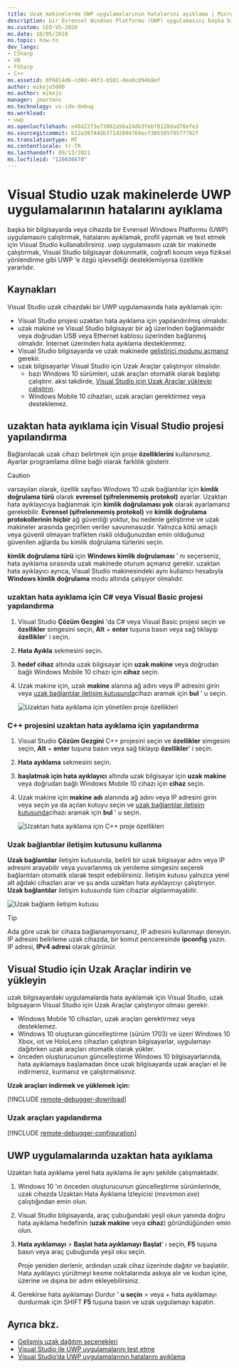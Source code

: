 ```yaml
---
title: Uzak makinelerde UWP uygulamalarının hatalarını ayıklama | Microsoft Docs
description: bir Evrensel Windows Platformu (UWP) uygulamasını başka bir bilgisayarda veya cihazda uzaktan çalıştırmak, hata ayıklamak, profili eklemek ve test etmek için Visual Studio nasıl kullanacağınızı inceleyin.
ms.custom: SEO-VS-2020
ms.date: 10/05/2018
ms.topic: how-to
dev_langs:
- CSharp
- VB
- FSharp
- C++
ms.assetid: 0f6814d6-cd0d-49f3-b501-dea8c094b8ef
author: mikejo5000
ms.author: mikejo
manager: jmartens
ms.technology: vs-ide-debug
ms.workload:
- uwp
ms.openlocfilehash: e48422f3e73802a56a24db3febf8128dad78efe3
ms.sourcegitcommit: b12a38744db371d2894769ecf305585f9577792f
ms.translationtype: MT
ms.contentlocale: tr-TR
ms.lasthandoff: 09/13/2021
ms.locfileid: "126636670"
---
```

# <a name="debug-uwp-apps-on-remote-machines-from-visual-studio"></a>Visual Studio uzak makinelerde UWP uygulamalarının hatalarını ayıklama

başka bir bilgisayarda veya cihazda bir Evrensel Windows Platformu (UWP) uygulamasını çalıştırmak, hatalarını ayıklamak, profil yapmak ve test etmek için Visual Studio kullanabilirsiniz. uwp uygulamasını uzak bir makinede çalıştırmak, Visual Studio bilgisayar dokunmatik, coğrafi konum veya fiziksel yönlendirme gibi UWP 'e özgü işlevselliği desteklemiyorsa özellikle yararlıdır.

## <a name="prerequisites"></a><a name="BKMK_Prerequisites"></a> Kaynakları

Visual Studio uzak cihazdaki bir UWP uygulamasında hata ayıklamak için:

- Visual Studio projesi uzaktan hata ayıklama için yapılandırılmış olmalıdır.
- uzak makine ve Visual Studio bilgisayar bir ağ üzerinden bağlanmalıdır veya doğrudan USB veya Ethernet kablosu üzerinden bağlanmış olmalıdır. Internet üzerinden hata ayıklama desteklenmez.
- Visual Studio bilgisayarda ve uzak makinede [geliştirici modunu açmanız](/windows/uwp/get-started/enable-your-device-for-development) gerekir.
- uzak bilgisayarlar Visual Studio için Uzak Araçlar çalıştırıyor olmalıdır.
  - bazı Windows 10 sürümleri, uzak araçları otomatik olarak başlatıp çalıştırır. aksi takdirde, [Visual Studio için Uzak Araçlar yükleyip çalıştırın](#BKMK_download).
  - Windows Mobile 10 cihazları, uzak araçları gerektirmez veya desteklemez.

## <a name="configure-a-visual-studio-project-for-remote-debugging"></a><a name="BKMK_ConnectVS"></a>uzaktan hata ayıklama için Visual Studio projesi yapılandırma
<a name="BKMK_DirectConnect"></a> Bağlanılacak uzak cihazı belirtmek için proje **özelliklerini** kullanırsınız. Ayarlar programlama diline bağlı olarak farklılık gösterir.

> [!CAUTION]
> varsayılan olarak, özellik sayfası Windows 10 uzak bağlantılar için **kimlik doğrulama türü** olarak **evrensel (şifrelenmemiş protokol)** ayarlar. Uzaktan hata ayıklayıcıya bağlanmak için **kimlik doğrulaması yok** olarak ayarlamanız gerekebilir. **Evrensel (şifrelenmemiş protokol)** ve **kimlik doğrulama protokollerinin hiçbir** ağ güvenliği yoktur, bu nedenle geliştirme ve uzak makineler arasında geçirilen veriler savunmasızdır. Yalnızca kötü amaçlı veya güvenli olmayan trafikten riskli olduğunuzdan emin olduğunuz güvenilen ağlarda bu kimlik doğrulama türlerini seçin.
>
>**kimlik doğrulama türü** için **Windows kimlik doğrulaması** ' nı seçerseniz, hata ayıklama sırasında uzak makinede oturum açmanız gerekir. uzaktan hata ayıklayıcı ayrıca, Visual Studio makinesindeki aynı kullanıcı hesabıyla **Windows kimlik doğrulama** modu altında çalışıyor olmalıdır.

### <a name="configure-a-c-or-visual-basic-project-for-remote-debugging"></a><a name="BKMK_Choosing_the_remote_device_for_C__and_Visual_Basic_projects"></a>uzaktan hata ayıklama için C# veya Visual Basic projesi yapılandırma

1. Visual Studio **Çözüm Gezgini** 'da C# veya Visual Basic projesi seçin ve **özellikler** simgesini seçin, **Alt** + **enter** tuşuna basın veya sağ tıklayıp **özellikler**' i seçin.

1. **Hata Ayıkla** sekmesini seçin.

1. **hedef cihaz** altında uzak bilgisayar için **uzak makine** veya doğrudan bağlı Windows Mobile 10 cihazı için **cihaz** seçin.

1. Uzak makine için, uzak **makine** alanına ağ adını veya IP adresini girin veya [uzak bağlantılar iletişim kutusunda](#remote-connections)cihazı aramak için **bul** ' u seçin.

    ![Uzaktan hata ayıklama için yönetilen proje özellikleri](../debugger/media/vsrun_managed_projprop_remote.png "Yönetilen hata ayıklama projesi özellikleri")

### <a name="configure-a-c-project-for-remote-debugging"></a><a name="BKMK_Choosing_the_remote_device_for_JavaScript_and_C___projects"></a> C++ projesini uzaktan hata ayıklama için yapılandırma

1. Visual Studio **Çözüm Gezgini** C++ projesini seçin ve **özellikler** simgesini seçin, **Alt** + **enter** tuşuna basın veya sağ tıklayıp **özellikler**' i seçin.

1. **Hata ayıklama** sekmesini seçin.

3. **başlatmak için hata ayıklayıcı** altında uzak bilgisayar için **uzak makine** veya doğrudan bağlı Windows Mobile 10 cihazı için **cihaz** seçin.

1. Uzak makine için **makine adı** alanında ağ adını veya IP adresini girin veya seçin ya da açılan kutuyu seçin ve [uzak bağlantılar iletişim kutusunda](#remote-connections)cihazı aramak için **bul** ' u seçin.

    ![Uzaktan hata ayıklama için C++ proje özellikleri](../debugger/media/vsrun_cpp_projprop_remote.png "C++ hata ayıklama projesi özellikleri")

### <a name="use-the-remote-connections-dialog-box"></a><a name="remote-connections"></a> Uzak bağlantılar iletişim kutusunu kullanma

**Uzak bağlantılar** iletişim kutusunda, belirli bir uzak bilgisayar adını veya IP adresini arayabilir veya yuvarlanmış ok yenileme simgesini seçerek bağlantıları otomatik olarak tespit edebilirsiniz. İletişim kutusu yalnızca yerel alt ağdaki cihazları arar ve şu anda uzaktan hata ayıklayıcıyı çalıştırıyor. **Uzak bağlantılar** iletişim kutusunda tüm cihazlar algılanmayabilir.

 ![Uzak bağlantı iletişim kutusu](../debugger/media/vsrun_selectremotedebuggerdlg.png "Uzak bağlantılar iletişim kutusu")

>[!TIP]
>Ada göre uzak bir cihaza bağlanamıyorsanız, IP adresini kullanmayı deneyin. IP adresini belirleme uzak cihazda, bir komut penceresinde **ipconfig** yazın. IP adresi, **IPv4 adresi** olarak görünür.

## <a name="download-and-install-the-remote-tools-for-visual-studio"></a><a name="BKMK_download"></a>Visual Studio için Uzak Araçlar indirin ve yükleyin

uzak bilgisayardaki uygulamalarda hata ayıklamak için Visual Studio, uzak bilgisayarın Visual Studio için Uzak Araçlar çalıştırıyor olması gerekir.

- Windows Mobile 10 cihazları, uzak araçları gerektirmez veya desteklemez.
- Windows 10 oluşturan güncelleştirme (sürüm 1703) ve üzeri Windows 10 Xbox, ıot ve HoloLens cihazları çalıştıran bilgisayarlar, uygulamayı dağıtırken uzak araçları otomatik olarak yükler.
- önceden oluşturucunun güncelleştirme Windows 10 bilgisayarlarında, hata ayıklamaya başlamadan önce uzak bilgisayarda uzak araçları el ile indirmeniz, kurmanız ve çalıştırmalısınız.

**Uzak araçları indirmek ve yüklemek için:**

[!INCLUDE [remote-debugger-download](../debugger/includes/remote-debugger-download.md)]

### <a name="configure-the-remote-tools"></a><a name="BKMK_setup"></a> Uzak araçları yapılandırma

[!INCLUDE [remote-debugger-configuration](../debugger/includes/remote-debugger-configuration.md)]

## <a name="debug-uwp-apps-remotely"></a><a name="BKMK_RunRemoteDebug"></a> UWP uygulamalarında uzaktan hata ayıklama

Uzaktan hata ayıklama yerel hata ayıklama ile aynı şekilde çalışmaktadır.

1. Windows 10 'ın önceden oluşturucunun güncelleştirme sürümlerinde, uzak cihazda Uzaktan Hata Ayıklama İzleyicisi (*msvsmon.exe*) çalıştığından emin olun.

1. Visual Studio bilgisayarda, araç çubuğundaki yeşil okun yanında doğru hata ayıklama hedefinin (**uzak makine** veya **cihaz**) göründüğünden emin olun.

1. **Hata ayıklamayı**  >  **Başlat hata ayıklamayı Başlat**' ı seçin, **F5** tuşuna basın veya araç çubuğunda yeşil oku seçin.

   Proje yeniden derlenir, ardından uzak cihaz üzerinde dağıtır ve başlatılır. Hata ayıklayıcı yürütmeyi kesme noktalarında askıya alır ve kodun içine, üzerine ve dışına bir adım ekleyebilirsiniz.

1. Gerekirse hata ayıklamayı Durdur ' **u seçin**  >   veya  + hata ayıklamayı durdurmak için SHIFT **F5** tuşuna basın ve uzak uygulamayı kapatın.

## <a name="see-also"></a>Ayrıca bkz.
- [Gelişmiş uzak dağıtım seçenekleri](/windows/uwp/debug-test-perf/deploying-and-debugging-uwp-apps#advanced-remote-deployment-options)
- [Visual Studio ile UWP uygulamalarını test etme](../test/unit-test-your-code.md)
- [Visual Studio’da UWP uygulamalarının hatalarını ayıklama](debugging-windows-store-and-windows-universal-apps.md)
